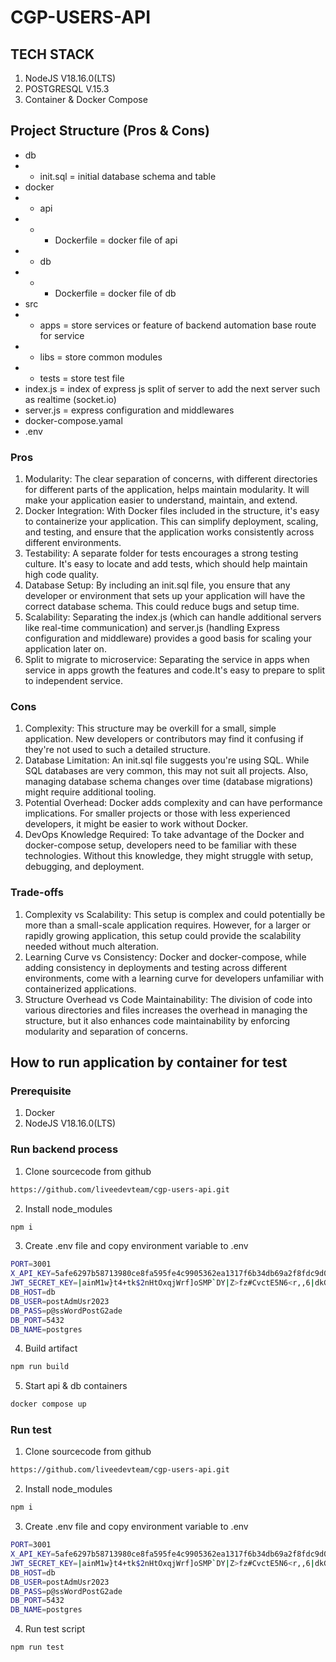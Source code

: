 # CGP-USERS-API

## TECH STACK
1. NodeJS V18.16.0(LTS) 
2. POSTGRESQL V.15.3
3. Container & Docker Compose

## Project Structure (Pros & Cons)
- db
- - init.sql = initial database schema and table
- docker
- - api
- - - Dockerfile = docker file of api
- - db
- - - Dockerfile = docker file of db
- src
- - apps = store services or feature of backend automation base route for service
- - libs = store common modules
- - tests = store test file
- index.js = index of express js split of server to add the next server such as realtime (socket.io)
- server.js = express configuration and middlewares
- docker-compose.yamal
- .env
### Pros
1. Modularity: The clear separation of concerns, with different directories for different parts of the application, helps maintain modularity. It will make your application easier to understand, maintain, and extend.
2. Docker Integration: With Docker files included in the structure, it's easy to containerize your application. This can simplify deployment, scaling, and testing, and ensure that the application works consistently across different environments.
3. Testability: A separate folder for tests encourages a strong testing culture. It's easy to locate and add tests, which should help maintain high code quality.
4. Database Setup: By including an init.sql file, you ensure that any developer or environment that sets up your application will have the correct database schema. This could reduce bugs and setup time.
5. Scalability: Separating the index.js (which can handle additional servers like real-time communication) and server.js (handling Express configuration and middleware) provides a good basis for scaling your application later on.
6. Split to migrate to microservice: Separating the service in apps when service in apps growth the features and code.It's easy to prepare to split to independent service.
### Cons
1. Complexity: This structure may be overkill for a small, simple application. New developers or contributors may find it confusing if they're not used to such a detailed structure.
2. Database Limitation: An init.sql file suggests you're using SQL. While SQL databases are very common, this may not suit all projects. Also, managing database schema changes over time (database migrations) might require additional tooling.
3. Potential Overhead: Docker adds complexity and can have performance implications. For smaller projects or those with less experienced developers, it might be easier to work without Docker.
4. DevOps Knowledge Required: To take advantage of the Docker and docker-compose setup, developers need to be familiar with these technologies. Without this knowledge, they might struggle with setup, debugging, and deployment.

### Trade-offs
1. Complexity vs Scalability: This setup is complex and could potentially be more than a small-scale application requires. However, for a larger or rapidly growing application, this setup could provide the scalability needed without much alteration.
2. Learning Curve vs Consistency: Docker and docker-compose, while adding consistency in deployments and testing across different environments, come with a learning curve for developers unfamiliar with containerized applications.
3. Structure Overhead vs Code Maintainability: The division of code into various directories and files increases the overhead in managing the structure, but it also enhances code maintainability by enforcing modularity and separation of concerns.

## How to run application by container for test
### Prerequisite
1. Docker
2. NodeJS V18.16.0(LTS)

### Run backend process
1. Clone sourcecode from github
```bash
https://github.com/liveedevteam/cgp-users-api.git
```
2. Install node_modules
```bash
npm i
```
3. Create .env file and copy environment variable to .env
```bash
PORT=3001
X_API_KEY=5afe6297b58713980ce8fa595fe4c9905362ea1317f6b34db69a2f8fdc9d02d1
JWT_SECRET_KEY=|ainM1w}t4+tk$2nHtOxqjWrf]oSMP`DY|Z>fz#CvctE5N6<r,,6|dkGBxzGL.mxqwet
DB_HOST=db
DB_USER=postAdmUsr2023
DB_PASS=p@ssWordPostG2ade
DB_PORT=5432
DB_NAME=postgres
```
4. Build artifact 
```bash
npm run build
```
5. Start api & db containers
```bash
docker compose up
```
### Run test
1. Clone sourcecode from github
```bash
https://github.com/liveedevteam/cgp-users-api.git
```
2. Install node_modules
```bash
npm i
```
3. Create .env file and copy environment variable to .env
```bash
PORT=3001
X_API_KEY=5afe6297b58713980ce8fa595fe4c9905362ea1317f6b34db69a2f8fdc9d02d1
JWT_SECRET_KEY=|ainM1w}t4+tk$2nHtOxqjWrf]oSMP`DY|Z>fz#CvctE5N6<r,,6|dkGBxzGL.mxqwet
DB_HOST=db
DB_USER=postAdmUsr2023
DB_PASS=p@ssWordPostG2ade
DB_PORT=5432
DB_NAME=postgres
```
4. Run test script
```bash
npm run test
```
